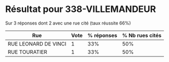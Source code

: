 # Résultat pour 338-VILLEMANDEUR

Sur 3 réponses dont 2 avec une rue cité (taux réussite 66%)

| Rue | Vote | % réponses | % Nb rues cités|
|-----|------|------------|----------------|
| RUE LEONARD DE VINCI | 1 | 33% | 50%|
| RUE TOURATIER | 1 | 33% | 50%|
